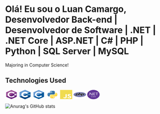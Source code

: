 
# Olá! Eu sou o Luan Camargo, Desenvolvedor Back-end | Desenvolvedor de Software | .NET | .NET Core | ASP.NET | C# | PHP | Python | SQL Server | MySQL

Majoring in Computer Science! <br>

## Technologies Used

<div style="display: inline-block">
  <img align="center" alt="C#" height="30" width="40" src="https://raw.githubusercontent.com/devicons/devicon/master/icons/csharp/csharp-original.svg">
  <img align="center" alt="C++" height="30" width="40" src="https://raw.githubusercontent.com/devicons/devicon/master/icons/cplusplus/cplusplus-original.svg">
  <img align="center" alt="C" height="30" width="40" src="https://raw.githubusercontent.com/devicons/devicon/master/icons/c/c-original.svg">
  <img align="center" alt="Python" height="30" width="40" src="https://raw.githubusercontent.com/devicons/devicon/master/icons/python/python-original.svg">
  <img align="center" alt="JavaScript" height="30" width="40" src="https://raw.githubusercontent.com/devicons/devicon/master/icons/javascript/javascript-plain.svg">
  <img align="center" alt="PHP" height="30" width="40" src="https://raw.githubusercontent.com/devicons/devicon/master/icons/php/php-original.svg">
  <img align="center" alt=".NET" height="30" width="40" src="https://raw.githubusercontent.com/devicons/devicon/master/icons/dotnetcore/dotnetcore-original.svg">
</div>
<br>

 ![Anurag's GitHub stats](https://github-readme-stats.vercel.app/api?username=anuraghazra&show_icons=true&theme=transparent)


